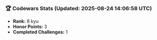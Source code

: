 ### 🏆 Codewars Stats (Updated: 2025-08-24 14:06:58 UTC)

- **Rank:** 8 kyu
- **Honor Points:** 3
- **Completed Challenges:** 1
